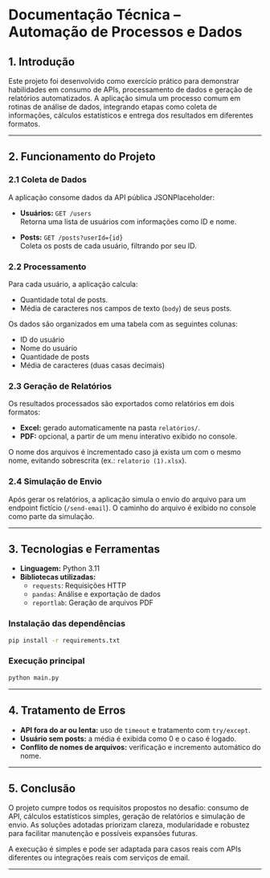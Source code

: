 # Documentação Técnica – Automação de Processos e Dados

## 1. Introdução

Este projeto foi desenvolvido como exercício prático para demonstrar habilidades em consumo de APIs, processamento de dados e geração de relatórios automatizados. A aplicação simula um processo comum em rotinas de análise de dados, integrando etapas como coleta de informações, cálculos estatísticos e entrega dos resultados em diferentes formatos.

---

## 2. Funcionamento do Projeto

### 2.1 Coleta de Dados

A aplicação consome dados da API pública JSONPlaceholder:

- **Usuários:** `GET /users`  
  Retorna uma lista de usuários com informações como ID e nome.

- **Posts:** `GET /posts?userId={id}`  
  Coleta os posts de cada usuário, filtrando por seu ID.

### 2.2 Processamento

Para cada usuário, a aplicação calcula:

- Quantidade total de posts.
- Média de caracteres nos campos de texto (`body`) de seus posts.

Os dados são organizados em uma tabela com as seguintes colunas:

- ID do usuário
- Nome do usuário
- Quantidade de posts
- Média de caracteres (duas casas decimais)

### 2.3 Geração de Relatórios

Os resultados processados são exportados como relatórios em dois formatos:

- **Excel:** gerado automaticamente na pasta `relatórios/`.
- **PDF:** opcional, a partir de um menu interativo exibido no console.

O nome dos arquivos é incrementado caso já exista um com o mesmo nome, evitando sobrescrita (ex.: `relatorio (1).xlsx`).

### 2.4 Simulação de Envio

Após gerar os relatórios, a aplicação simula o envio do arquivo para um endpoint fictício (`/send-email`). O caminho do arquivo é exibido no console como parte da simulação.

---

## 3. Tecnologias e Ferramentas

- **Linguagem:** Python 3.11
- **Bibliotecas utilizadas:**
  - `requests`: Requisições HTTP
  - `pandas`: Análise e exportação de dados
  - `reportlab`: Geração de arquivos PDF

### Instalação das dependências

```bash
pip install -r requirements.txt
```

### Execução principal

```bash
python main.py
```

---

## 4. Tratamento de Erros

- **API fora do ar ou lenta:** uso de `timeout` e tratamento com `try/except`.
- **Usuário sem posts:** a média é exibida como 0 e o caso é logado.
- **Conflito de nomes de arquivos:** verificação e incremento automático do nome.

---

## 5. Conclusão

O projeto cumpre todos os requisitos propostos no desafio: consumo de API, cálculos estatísticos simples, geração de relatórios e simulação de envio. As soluções adotadas priorizam clareza, modularidade e robustez para facilitar manutenção e possíveis expansões futuras.

A execução é simples e pode ser adaptada para casos reais com APIs diferentes ou integrações reais com serviços de email.

---